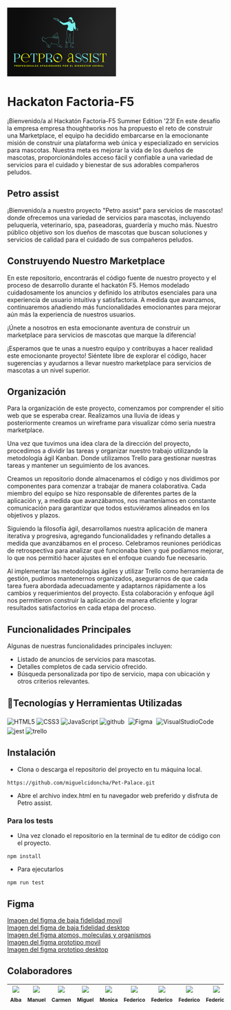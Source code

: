 ![logo de petro Assist](/assets/images/LOGO.png)
# Hackaton Factoria-F5 
¡Bienvenido/a al Hackatón Factoria-F5 Summer Edition '23!  En este desafío la empresa  empresa thoughtworks nos ha propuesto el reto de construir una Marketplace, el equipo ha decidido embarcarse en la emocionante misión de construir una plataforma web única y especializado en servicios para mascotas. Nuestra meta es mejorar la vida de los dueños de mascotas, proporcionándoles acceso fácil y confiable a una variedad de servicios para el cuidado y bienestar de sus adorables compañeros peludos.


## Petro assist
¡Bienvenido/a a nuestro proyecto "Petro assist" para servicios de mascotas! donde ofrecemos una variedad de servicios para mascotas, incluyendo peluquería, veterinario, spa, paseadoras, guardería y mucho más. Nuestro público objetivo son los dueños de mascotas que buscan soluciones y servicios de calidad para el cuidado de sus compañeros peludos.

## Construyendo Nuestro Marketplace
En este repositorio, encontrarás el código fuente de nuestro proyecto y el proceso de desarrollo durante el hackatón F5. Hemos modelado cuidadosamente los anuncios y definido los atributos esenciales para una experiencia de usuario intuitiva y satisfactoria. A medida que avanzamos, continuaremos añadiendo más funcionalidades emocionantes para mejorar aún más la experiencia de nuestros usuarios.

¡Únete a nosotros en esta emocionante aventura de construir un marketplace para servicios de mascotas que marque la diferencia!

¡Esperamos que te unas a nuestro equipo y contribuyas a hacer realidad este emocionante proyecto! Siéntete libre de explorar el código, hacer sugerencias y ayudarnos a llevar nuestro marketplace para servicios de mascotas a un nivel superior.

## Organización
Para la organización de este proyecto, comenzamos por comprender el sitio web que se esperaba crear. Realizamos una lluvia de ideas y posteriormente creamos un wireframe para visualizar cómo seria nuestra marketplace.

Una vez que tuvimos una idea clara de la dirección del proyecto, procedimos a dividir las tareas y organizar nuestro trabajo utilizando la metodología ágil Kanban. Donde utilizamos Trello para gestionar nuestras tareas y mantener un seguimiento de los avances.

Creamos un repositorio donde almacenamos el código y nos dividimos por componentes para comenzar a trabajar de manera colaborativa. Cada miembro del equipo se hizo responsable de diferentes partes de la aplicación y, a medida que avanzábamos, nos manteníamos en constante comunicación para garantizar que todos estuviéramos alineados en los objetivos y plazos.

Siguiendo la filosofía ágil, desarrollamos nuestra aplicación de manera iterativa y progresiva, agregando funcionalidades y refinando detalles a medida que avanzábamos en el proceso. Celebramos reuniones periódicas de retrospectiva para analizar qué funcionaba bien y qué podíamos mejorar, lo que nos permitió hacer ajustes en el enfoque cuando fue necesario.

Al implementar las metodologías ágiles y utilizar Trello como herramienta de gestión, pudimos mantenernos organizados, asegurarnos de que cada tarea fuera abordada adecuadamente y adaptarnos rápidamente a los cambios y requerimientos del proyecto. Esta colaboración y enfoque ágil nos permitieron construir la aplicación de manera eficiente y lograr resultados satisfactorios en cada etapa del proceso.

## Funcionalidades Principales
Algunas de nuestras funcionalidades principales incluyen:
- Listado de anuncios de servicios para mascotas.
- Detalles completos de cada servicio ofrecido.
- Búsqueda personalizada por tipo de servicio, mapa con ubicación y otros criterios relevantes.


## :hammer:Tecnologías y Herramientas Utilizadas
<div align=""> 
<img src="https://profilinator.rishav.dev/skills-assets/html5-original-wordmark.svg" alt="HTML5" height="50" />  
<img src="https://profilinator.rishav.dev/skills-assets/css3-original-wordmark.svg" alt="CSS3" height="50" />  
<img src="https://profilinator.rishav.dev/skills-assets/javascript-original.svg" alt="JavaScript" height="50" />
<img src="https://cdn-icons-png.flaticon.com/512/25/25231.png" alt="github" width="50" heigth="50"/>
<img style="margin: 5px" src="https://profilinator.rishav.dev/skills-assets/figma-icon.svg" alt="Figma" height="50" />
<img src="https://upload.wikimedia.org/wikipedia/commons/thumb/9/9a/Visual_Studio_Code_1.35_icon.svg/512px-Visual_Studio_Code_1.35_icon.svg.png" alt="VisualStudioCode" height="50" />
<img src="https://github.com/EqualWaveStudio/soundwave/assets/131855670/465e872f-6242-48b4-964c-7f5c3e749685" alt="jest" width="50" height="50"/>
<img src="https://w7.pngwing.com/pngs/115/721/png-transparent-trello-social-icons-icon.png" alt="trello" width="50" heigth="50"/>
</div>

## Instalación

- Clona o descarga el repositorio del proyecto en tu máquina local.
```
https://github.com/miguelcidoncha/Pet-Palace.git 
```
- Abre el archivo index.html en tu navegador web preferido y disfruta de Petro assist.

### Para los tests
- Una vez clonado el repositorio en la terminal de tu editor de código con el proyecto.
```
npm install
```
- Para ejecutarlos
```
npm run test
```
## Figma
[Imagen del figma de baja fidelidad movil](/assets/images/bajaFifelidadMovil.png)
<br>
[Imagen del figma de baja fidelidad desktop](/assets/images/bajaFidelidadDesktop.png)
<br>
[Imagen del figma atomos, moleculas y organismos](/assets/images/atomicdesign.png)
<br>
[Imagen del figma prototipo movil](/assets/images/version-mobil.png)
<br>
[Imagen del figma prototipo desktop](/assets/images/version-desktop.png)


## Colaboradores
| [<img src="https://avatars.githubusercontent.com/u/109661844?v=4"><br><sub>Alba</sub>](https://github.com/Dafnay)| [<img src="https://avatars.githubusercontent.com/u/126071057?v=4"><br><sub>Manuel</sub>](https://github.com/Manuraptor) |  [<img src="https://avatars.githubusercontent.com/u/75427952?v=4" width=115><br><sub>Carmen</sub>](https://github.com/carmenb2020) |  [<img src="https://avatars.githubusercontent.com/u/132567398?v=4" width=115><br><sub>Miguel</sub>](https://github.com/miguelcidoncha) |  [<img src="https://avatars.githubusercontent.com/u/107352744?v=4" width=115><br><sub>Monica</sub>](https://github.com/mgblanco10) |  [<img src="https://avatars.githubusercontent.com/u/122879094?v=4" width=115><br><sub>Federico</sub>](https://github.com/Federicojaviermartino) |[<img src="https://avatars.githubusercontent.com/u/122879094?v=4" width=115><br><sub>Federico</sub>](https://github.com/Federicojaviermartino) |[<img src="https://avatars.githubusercontent.com/u/122879094?v=4" width=115><br><sub>Federico</sub>](https://github.com/Federicojaviermartino) |[<img src="https://avatars.githubusercontent.com/u/122879094?v=4" width=115><br><sub>Federico</sub>](https://github.com/Federicojaviermartino) |
| :---: | :---: | :---: | :---: | :---: | :---: | :---: |:---: |:---: |







